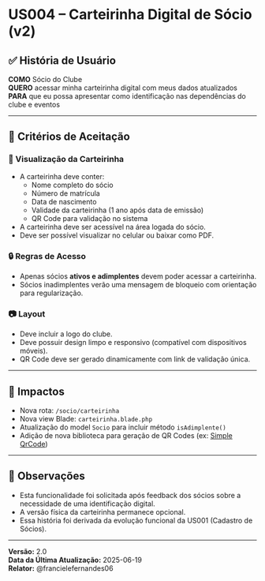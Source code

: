 # US004 – Carteirinha Digital de Sócio (v2)

## ✅ História de Usuário

**COMO** Sócio do Clube  
**QUERO** acessar minha carteirinha digital com meus dados atualizados  
**PARA** que eu possa apresentar como identificação nas dependências do clube e eventos

---

## 🎯 Critérios de Aceitação

### 📌 Visualização da Carteirinha

- A carteirinha deve conter:
  - Nome completo do sócio
  - Número de matrícula
  - Data de nascimento
  - Validade da carteirinha (1 ano após data de emissão)
  - QR Code para validação no sistema
- A carteirinha deve ser acessível na área logada do sócio.
- Deve ser possível visualizar no celular ou baixar como PDF.

### 🔒 Regras de Acesso

- Apenas sócios **ativos e adimplentes** devem poder acessar a carteirinha.
- Sócios inadimplentes verão uma mensagem de bloqueio com orientação para regularização.

### 📷 Layout

- Deve incluir a logo do clube.
- Deve possuir design limpo e responsivo (compatível com dispositivos móveis).
- QR Code deve ser gerado dinamicamente com link de validação única.

---

## 📎 Impactos

- Nova rota: `/socio/carteirinha`
- Nova view Blade: `carteirinha.blade.php`
- Atualização do model `Socio` para incluir método `isAdimplente()`
- Adição de nova biblioteca para geração de QR Codes (ex: [Simple QrCode](https://github.com/SimpleSoftwareIO/simple-qrcode))

---

## 📝 Observações

- Esta funcionalidade foi solicitada após feedback dos sócios sobre a necessidade de uma identificação digital.
- A versão física da carteirinha permanece opcional.
- Essa história foi derivada da evolução funcional da US001 (Cadastro de Sócios).

---


**Versão:** 2.0  
**Data da Última Atualização:** 2025-06-19  
**Relator:** @francielefernandes06  
